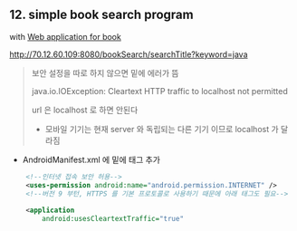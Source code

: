 ## 12. simple book search program

with [Web application for book](..\..\R\Data_Workspace)

http://70.12.60.109:8080/bookSearch/searchTitle?keyword=java

> 보안 설정을 따로 하지 않으면 밑에 에러가 뜸
>
> java.io.IOException: Cleartext HTTP traffic to localhost not permitted
>
> url 은 localhost 로 하면 안된다 
>
> - 모바일 기기는 현재 server 와 독립되는 다른 기기 이므로  localhost 가 달라짐

* AndroidManifest.xml 에 밑에 태그 추가

```xml
    <!--인터넷 접속 보안 허용-->
    <uses-permission android:name="android.permission.INTERNET" />
    <!--버전 9 부턴, HTTPS 를 기본 프로토콜로 사용하기 때문에 아래 태그도 필요-->
    
    <application
        android:usesCleartextTraffic="true"
```

